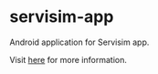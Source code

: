 # servisim-app

Android application for Servisim app.

Visit [here](https://github.com/BounHackers/servisim-backend/) for more information.
